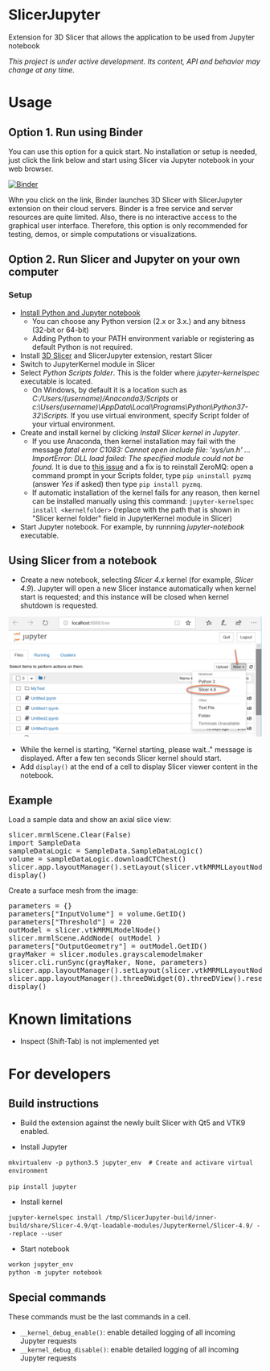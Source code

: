 # SlicerJupyter
Extension for 3D Slicer that allows the application to be used from Jupyter notebook

*This project is under active development. Its content, API and behavior may change at any time.*

# Usage

## Option 1. Run using Binder

You can use this option for a quick start. No installation or setup is needed, just click the link below and start using Slicer via Jupyter notebook in your web browser.

[![Binder](https://mybinder.org/badge.svg)](https://mybinder.org/v2/gh/slicer/SlicerNotebooks/master)

Whn you click on the link, Binder launches 3D Slicer with SlicerJupyter extension on their cloud servers. Binder is a free service and server resources are quite limited. Also, there is no interactive access to the graphical user interface. Therefore, this option is only recommended for testing, demos, or simple computations or visualizations.

## Option 2. Run Slicer and Jupyter on your own computer

### Setup

* [Install Python and Jupyter notebook](http://jupyter.org/install)
  * You can choose any Python version (2.x or 3.x.) and any bitness (32-bit or 64-bit)
  * Adding Python to your PATH environment variable or registering as default Python is not required.
* Install [3D Slicer](https://download.slicer.org/) and SlicerJupyter extension, restart Slicer
* Switch to JupyterKernel module in Slicer
* Select _Python Scripts folder_. This is the folder where _jupyter-kernelspec_ executable is located.
  * On Windows, by default it is a location such as _C:/Users/(username)/Anaconda3/Scripts_ or _c:\Users\(username)\AppData\Local\Programs\Python\Python37-32\Scripts_. If you use virtual environment, specify Script folder of your virtual environment.
* Create and install kernel by clicking _Install Slicer kernel in Jupyter_.
  * If you use Anaconda, then kernel installation may fail with the message _fatal error C1083: Cannot open include file: 'sys/un.h' ... ImportError: DLL load failed: The specified module could not be found._ It is due to [this issue](https://github.com/zeromq/pyzmq/issues/852) and a fix is to reinstall ZeroMQ: open a command prompt in your Scripts folder, type `pip uninstall pyzmq` (answer _Yes_ if asked) then type `pip install pyzmq`.
  * If automatic installation of the kernel fails for any reason, then kernel can be installed manually using this command: `jupyter-kernelspec install <kernelfolder>` (replace <kernelfolder> with the path that is shown in "Slicer kernel folder" field in JupyterKernel module in Slicer)
* Start Jupyter notebook. For example, by runnning _jupyter-notebook_ executable.

## Using Slicer from a notebook

* Create a new notebook, selecting _Slicer 4.x_ kernel (for example, _Slicer 4.9_). Jupyter will open a new Slicer instance automatically when kernel start is requested; and this instance will be closed when kernel shutdown is requested.

![Select Slicer kernel](doc/StartKernel.png)

* While the kernel is starting, "Kernel starting, please wait.." message is displayed. After a few ten seconds Slicer kernel should start.
* Add `display()` at the end of a cell to display Slicer viewer content in the notebook.

## Example

Load a sample data and show an axial slice view:

<pre>
slicer.mrmlScene.Clear(False)
import SampleData
sampleDataLogic = SampleData.SampleDataLogic()
volume = sampleDataLogic.downloadCTChest()
slicer.app.layoutManager().setLayout(slicer.vtkMRMLLayoutNode.SlicerLayoutOneUpRedSliceView)
display()
</pre>

Create a surface mesh from the image:

<pre>
parameters = {}
parameters["InputVolume"] = volume.GetID()
parameters["Threshold"] = 220
outModel = slicer.vtkMRMLModelNode()
slicer.mrmlScene.AddNode( outModel )
parameters["OutputGeometry"] = outModel.GetID()
grayMaker = slicer.modules.grayscalemodelmaker
slicer.cli.runSync(grayMaker, None, parameters)
slicer.app.layoutManager().setLayout(slicer.vtkMRMLLayoutNode.SlicerLayoutOneUp3DView)
slicer.app.layoutManager().threeDWidget(0).threeDView().resetCamera()
display()
</pre>

# Known limitations

- Inspect (Shift-Tab) is not implemented yet

# For developers

## Build instructions

* Build the extension against the newly built Slicer with Qt5 and VTK9 enabled.

* Install Jupyter

```
mkvirtualenv -p python3.5 jupyter_env  # Create and activare virtual environment

pip install jupyter
```

* Install kernel

```
jupyter-kernelspec install /tmp/SlicerJupyter-build/inner-build/share/Slicer-4.9/qt-loadable-modules/JupyterKernel/Slicer-4.9/ --replace --user
```

* Start notebook

```
workon jupyter_env
python -m jupyter notebook
```

## Special commands

These commands must be the last commands in a cell.

- `__kernel_debug_enable()`: enable detailed logging of all incoming Jupyter requests
- `__kernel_debug_disable()`: enable detailed logging of all incoming Jupyter requests
